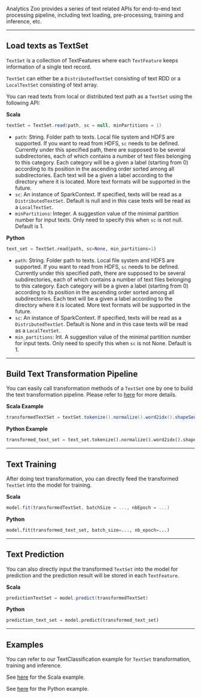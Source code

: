 Analytics Zoo provides a series of text related APIs for end-to-end text processing pipeline,
including text loading, pre-processing, training and inference, etc.

---
## **Load texts as TextSet**
`TextSet` is a collection of TextFeatures where each `TextFeature` keeps information of a single text record.

`TextSet` can either be a `DistributedTextSet` consisting of text RDD or a `LocalTextSet` consisting of text array.

You can read texts from local or distributed text path as a `TextSet` using the following API:

**Scala**
```scala
textSet = TextSet.read(path, sc = null, minPartitions = 1)
```

* `path`: String. Folder path to texts. Local file system and HDFS are supported. If you want to read from HDFS, `sc` needs to be defined.
Currently under this specified path, there are supposed to be several subdirectories, each of which contains a number of text files belonging to this category. 
Each category will be a given a label (starting from 0) according to its position in the ascending order sorted among all subdirectories. 
Each text will be a given a label according to the directory where it is located.
More text formats will be supported in the future.
* `sc`: An instance of SparkContext. If specified, texts will be read as a `DistributedTextSet`. 
Default is null and in this case texts will be read as a `LocalTextSet`. 
* `minPartitions`: Integer. A suggestion value of the minimal partition number for input texts.
Only need to specify this when `sc` is not null. Default is 1.


**Python**
```python
text_set = TextSet.read(path, sc=None, min_partitions=1)
```

* `path`: String. Folder path to texts. Local file system and HDFS are supported. If you want to read from HDFS, `sc` needs to be defined.
Currently under this specified path, there are supposed to be several subdirectories, each of which contains a number of text files belonging to this category. 
Each category will be a given a label (starting from 0) according to its position in the ascending order sorted among all subdirectories. 
Each text will be a given a label according to the directory where it is located.
More text formats will be supported in the future.
* `sc`: An instance of SparkContext. If specified, texts will be read as a `DistributedTextSet`. 
Default is None and in this case texts will be read as a `LocalTextSet`. 
* `min_partitions`: Int. A suggestion value of the minimal partition number for input texts.
Only need to specify this when `sc` is not None. Default is 1.


---
## **Build Text Transformation Pipeline**
You can easily call transformation methods of a `TextSet` one by one to build the text transformation pipeline. Please refer to [here](../APIGuide/FeatureEngineering/text/#textset-transformations) for more details.

**Scala Example**
```scala
transformedTextSet = textSet.tokenize().normalize().word2idx().shapeSequence(len).generateSample()
```

**Python Example**
```python
transformed_text_set = text_set.tokenize().normalize().word2idx().shape_sequence(len).generate_sample()
```


---
## **Text Training**
After doing text transformation, you can directly feed the transformed `TextSet` into the model for training.

**Scala**
```scala
model.fit(transformedTextSet, batchSize = ..., nbEpoch = ...)
```

**Python**
```python
model.fit(transformed_text_set, batch_size=..., nb_epoch=...)
```


---
## **Text Prediction**
You can also directly input the transformed `TextSet` into the model for prediction and the prediction result will be stored in each `TextFeature`.

**Scala**
```scala
predictionTextSet = model.predict(transformedTextSet)
```

**Python**
```python
prediction_text_set = model.predict(transformed_text_set)
```


---
## **Examples**
You can refer to our TextClassification example for `TextSet` transformation, training and inference.

See [here](https://github.com/intel-analytics/analytics-zoo/tree/master/zoo/src/main/scala/com/intel/analytics/zoo/examples/textclassification) for the Scala example.

See [here](https://github.com/intel-analytics/analytics-zoo/tree/master/pyzoo/zoo/examples/textclassification) for the Python example.
